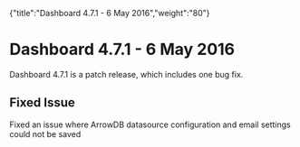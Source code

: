 {"title":"Dashboard 4.7.1 - 6 May 2016","weight":"80"} 

# Dashboard 4.7.1 - 6 May 2016

Dashboard 4.7.1 is a patch release, which includes one bug fix.

## Fixed Issue

Fixed an issue where ArrowDB datasource configuration and email settings could not be saved